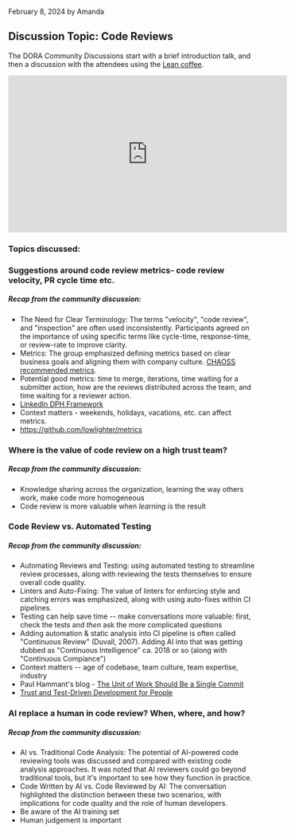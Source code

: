 February 8, 2024 by Amanda

## Discussion Topic: Code Reviews

The DORA Community Discussions start with a brief introduction talk, and then a discussion with the attendees using the <a href="https://leancoffee.org/" target="_blank">Lean coffee</a>.

<iframe width="560" height="315" src="https://www.youtube.com/embed/N4dq5fY4WyI?si=qpaLCerjGkEiPmjL" frameborder="0" allow="autoplay; encrypted-media" allowfullscreen > </iframe>

### Topics discussed:

### **Suggestions around code review metrics- code review velocity, PR cycle time etc.**

##### Recap from the community discussion:

- The Need for Clear Terminology: The terms "velocity", "code review", and "inspection" are often used inconsistently. Participants agreed on the importance of using specific terms like cycle-time, response-time, or review-rate to improve clarity.
- Metrics: The group emphasized defining metrics based on clear business goals and aligning them with company culture. <a href="https://chaoss.community/kb/metric-review-cycle-duration-within-a-change-request/" target="_blank">CHAOSS recommended metrics</a>.
- Potential good metrics: time to merge, iterations, time waiting for a submitter action, how are the reviews distributed across the team, and time waiting for a reviewer action.
- <a href="https://linkedin.github.io/dph-framework/example-metrics.html#code-reviewer-response-time%20rrt" target="_blank">LinkedIn DPH Framework</a>
- Context matters - weekends, holidays, vacations, etc. can affect metrics.
- <a href="https://github.com/lowlighter/metrics" target="_blank">https://github.com/lowlighter/metrics</a>

### **Where is the value of code review on a high trust team?**

##### Recap from the community discussion:

- Knowledge sharing across the organization, learning the way others work, make code more homogeneous
- Code review is more valuable when _learning_ is the result

### **Code Review vs. Automated Testing**

##### Recap from the community discussion:

- Automating Reviews and Testing: using automated testing to streamline review processes, along with reviewing the tests themselves to ensure overall code quality.
- Linters and Auto-Fixing: The value of linters for enforcing style and catching errors was emphasized, along with using auto-fixes within CI pipelines.
- Testing can help save time -- make conversations more valuable: first, check the tests and _then_ ask the more complicated questions
- Adding automation & static analysis into CI pipeline is often called "Continuous Review" (Duvall, 2007). Adding AI into that was getting dubbed as "Continuous Intelligence" ca. 2018 or so (along with "Continuous Compiance")
- Context matters -- age of codebase, team culture, team expertise, industry
- Paul Hammant's blog - <a href="https://paulhammant.com/2014/11/13/code-review-the-unit-of-work-should-be-a-single-commit/" target="_blank">The Unit of Work Should Be a Single Commit</a>
- <a href="https://itrevolution.com/articles/trust-and-test-driven-development-for-people/" target="_blank">Trust and Test-Driven Development for People</a>

### **AI replace a human in code review? When, where, and how?**

##### Recap from the community discussion:

- AI vs. Traditional Code Analysis: The potential of AI-powered code reviewing tools was discussed and compared with existing code analysis approaches. It was noted that AI reviewers could go beyond traditional tools, but it's important to see how they function in practice.
- Code Written by AI vs. Code Reviewed by AI: The conversation highlighted the distinction between these two scenarios, with implications for code quality and the role of human developers.
- Be aware of the AI training set
- Human judgement is important
